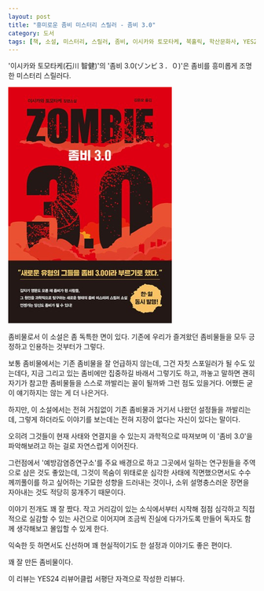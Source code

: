 ```yaml
---
layout: post
title: "흥미로운 좀비 미스터리 스릴러 - 좀비 3.0"
category: 도서
tags: [책, 소설, 미스터리, 스릴러, 좀비, 이시카와 토모타케, 북홀릭, 학산문화사, YES24 리뷰어클럽, 서평]
---
```


'이시카와 토모타케(石川 智健)'의
'좀비 3.0(ゾンビ３．０)'은
좀비를 흥미롭게 조명한 미스터리 스릴러다.

![표지](/images/zombie-3-0-book-h480.jpg)

좀비물로서 이 소설은 좀 독특한 면이 있다.
기존에 우리가 즐겨왔던 좀비물들을 모두 긍정하고 인용하는 것부터가 그렇다.

보통 좀비물에서는 기존 좀비물을 잘 언급하지 않는데,
그건 자칫 스포일러가 될 수도 있는데다,
지금 그리고 있는 좀비에만 집중하길 바래서 그렇기도 하고,
까놓고 말하면 괜히 자기가 참고한 좀비물들을 스스로 까발리는 꼴이 될까봐 그런 점도 있을거다.
어쨌든 굳이 얘기하지는 않는 게 더 나은거다.

하지만, 이 소설에서는 전혀 거침없이 기존 좀비물과 거기서 나왔던 설정들을 까발리는데,
그렇게 하더라도 이야기를 보는데는 전혀 지장이 없다는 자신이 있다는 말이다.

오히려 그것들이 현재 사태와 연결지을 수 있는지 과학적으로 따져보며
이 '좀비 3.0'을 파악해보려고 하는 걸로 자연스럽게 이어진다.

그런점에서 '예방감염증연구소'를 주요 배경으로 하고 그곳에서 일하는 연구원들을 주역으로 삼은 것도 좋았는데,
그것이 목숨이 위태로운 심각한 사태에 직면했으면서도
수수께끼풀이를 하고 싶어하는 기묘한 성향을 드러내는 것이나,
소위 설명충스러운 장면을 자아내는 것도 적당히 뭉개주기 때문이다.

이야기 전개도 꽤 잘 짰다.
작고 거리감이 있는 소식에서부터 시작해
점점 심각하고 직접적으로 실감할 수 있는 사건으로 이어지며
조금씩 진실에 다가가도록 만들어
독자도 함께 생각해보고 몰입할 수 있게 한다.

익숙한 듯 하면서도 신선하며 꽤 현실적이기도 한 설정과 이야기도 좋은 편이다.

꽤 잘 만든 좀비물이다.



<div class="im im-info">
이 리뷰는 YES24 리뷰어클럽 서평단 자격으로 작성한 리뷰다.
</div>

